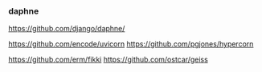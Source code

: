 <!--
.. title: comparision of asgi servers
.. slug: comparision-of-asgi-servers
.. date: 2018-06-27 11:30:59 UTC+05:30
.. tags: draft
.. category:
.. link:
.. description:
.. type: text
-->


### daphne

https://github.com/django/daphne/

https://github.com/encode/uvicorn
https://github.com/pgjones/hypercorn

https://github.com/erm/fikki
https://github.com/ostcar/geiss
